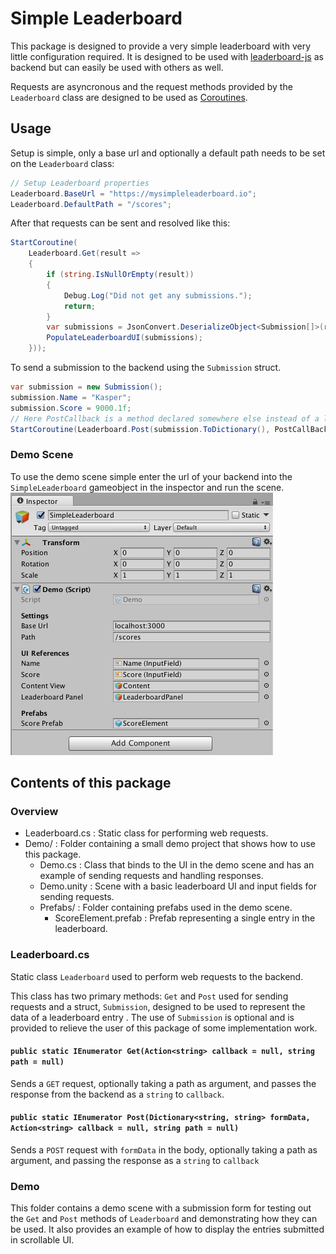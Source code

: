 # Simple Leaderboard
This package is designed to provide a very simple leaderboard with very little configuration required. It is designed to be used with [leaderboard-js](https://www.github.com/goibon/leaderboard-js) as backend but can easily be used with others as well.

Requests are asyncronous and the request methods provided by the `Leaderboard` class are designed to be used as [Coroutines](https://docs.unity3d.com/Manual/Coroutines.html).

## Usage

Setup is simple, only a base url and optionally a default path needs to be set on the `Leaderboard` class:

```csharp
// Setup Leaderboard properties
Leaderboard.BaseUrl = "https://mysimpleleaderboard.io";
Leaderboard.DefaultPath = "/scores";

```
After that requests can be sent and resolved like this:
```csharp
StartCoroutine(
    Leaderboard.Get(result =>
    {
        if (string.IsNullOrEmpty(result))
        {
            Debug.Log("Did not get any submissions.");
            return;
        }
        var submissions = JsonConvert.DeserializeObject<Submission[]>(result);
        PopulateLeaderboardUI(submissions);
    }));
```
To send a submission to the backend using the `Submission` struct.
```csharp
var submission = new Submission();
submission.Name = "Kasper";
submission.Score = 9000.1f;
// Here PostCallback is a method declared somewhere else instead of a lambda expression.
StartCoroutine(Leaderboard.Post(submission.ToDictionary(), PostCallBack));
```

### Demo Scene
To use the demo scene simple enter the url of your backend into the `SimpleLeaderboard` gameobject in the inspector and run the scene.
![](SimpleLeaderboardInspector.png)

## Contents of this package
### Overview

* Leaderboard.cs : Static class for performing web requests.
* Demo/ : Folder containing a small demo project that shows how to use this package.
  * Demo.cs : Class that binds to the UI in the demo scene and has an example of sending requests and handling responses.
  * Demo.unity : Scene with a basic leaderboard UI and input fields for sending requests.
  * Prefabs/ : Folder containing prefabs used in the demo scene.
    * ScoreElement.prefab : Prefab representing a single entry in the leaderboard.

### Leaderboard.cs
Static class `Leaderboard` used to perform web requests to the backend.

This class has two primary methods: `Get` and `Post` used for sending requests and a struct, `Submission`, designed to be used to represent the data of a leaderboard entry . The use of `Submission` is optional and is provided to relieve the user of this package of some implementation work.

#### `public static IEnumerator Get(Action<string> callback = null, string path = null)`
Sends a  `GET` request, optionally taking a path as argument, and passes the response from the backend as a `string` to `callback`.

#### `public static IEnumerator Post(Dictionary<string, string> formData, Action<string> callback = null, string path = null)`
Sends a `POST` request with `formData` in the body, optionally taking a path as argument, and passing the response as a `string` to `callback`

### Demo
This folder contains a demo scene with a submission form for testing out the `Get` and `Post` methods of `Leaderboard` and demonstrating how they can be used. It also provides an example of how to display the entries submitted in  scrollable UI.
